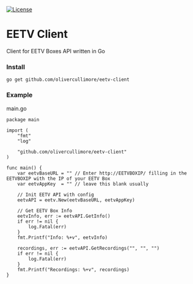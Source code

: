 [![License](https://img.shields.io/github/license/OliverCullimore/geo-energy-data?style=for-the-badge)](https://github.com/OliverCullimore/geo-energy-data)

# EETV Client

Client for EETV Boxes API written in Go

### Install
```
go get github.com/olivercullimore/eetv-client
```

### Example
main.go

```
package main

import (
	"fmt"
	"log"

	"github.com/olivercullimore/eetv-client"
)

func main() {
	var eetvBaseURL = "" // Enter http://EETVBOXIP/ filling in the EETVBOXIP with the IP of your EETV Box
	var eetvAppKey  = "" // leave this blank usually

	// Init EETV API with config
	eetvAPI = eetv.New(eetvBaseURL, eetvAppKey)

	// Get EETV Box Info
	eetvInfo, err := eetvAPI.GetInfo()
	if err != nil {
		log.Fatal(err)
	}
	fmt.Printf("Info: %+v", eetvInfo)

	recordings, err := eetvAPI.GetRecordings("", "", "")
	if err != nil {
		log.Fatal(err)
	}
	fmt.Printf("Recordings: %+v", recordings)
}
```